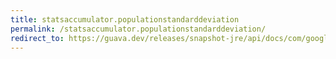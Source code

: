 ```yaml
---
title: statsaccumulator.populationstandarddeviation
permalink: /statsaccumulator.populationstandarddeviation/
redirect_to: https://guava.dev/releases/snapshot-jre/api/docs/com/google/common/math/StatsAccumulator.html#populationStandardDeviation--
---
```

